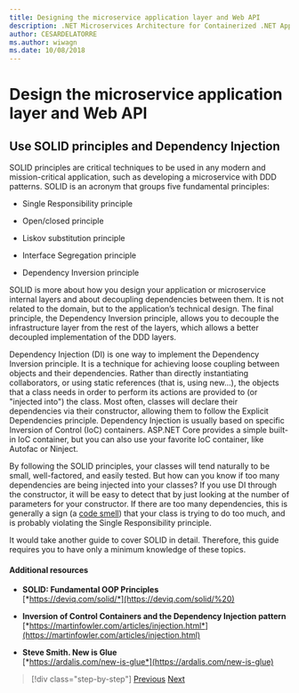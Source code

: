 ```yaml
---
title: Designing the microservice application layer and Web API
description: .NET Microservices Architecture for Containerized .NET Applications | A brief mention of the SOLID priciples for designing the application layer.
author: CESARDELATORRE
ms.author: wiwagn
ms.date: 10/08/2018
---
```

# Design the microservice application layer and Web API

## Use SOLID principles and Dependency Injection

SOLID principles are critical techniques to be used in any modern and mission-critical application, such as developing a microservice with DDD patterns. SOLID is an acronym that groups five fundamental principles:

-   Single Responsibility principle

-   Open/closed principle

-   Liskov substitution principle

-   Interface Segregation principle

-   Dependency Inversion principle

SOLID is more about how you design your application or microservice internal layers and about decoupling dependencies between them. It is not related to the domain, but to the application’s technical design. The final principle, the Dependency Inversion principle, allows you to decouple the infrastructure layer from the rest of the layers, which allows a better decoupled implementation of the DDD layers.

Dependency Injection (DI) is one way to implement the Dependency Inversion principle. It is a technique for achieving loose coupling between objects and their dependencies. Rather than directly instantiating collaborators, or using static references (that is, using new…), the objects that a class needs in order to perform its actions are provided to (or "injected into") the class. Most often, classes will declare their dependencies via their constructor, allowing them to follow the Explicit Dependencies principle. Dependency Injection is usually based on specific Inversion of Control (IoC) containers. ASP.NET Core provides a simple built-in IoC container, but you can also use your favorite IoC container, like Autofac or Ninject.

By following the SOLID principles, your classes will tend naturally to be small, well-factored, and easily tested. But how can you know if too many dependencies are being injected into your classes? If you use DI through the constructor, it will be easy to detect that by just looking at the number of parameters for your constructor. If there are too many dependencies, this is generally a sign (a [code smell](https://deviq.com/code-smells/)) that your class is trying to do too much, and is probably violating the Single Responsibility principle.

It would take another guide to cover SOLID in detail. Therefore, this guide requires you to have only a minimum knowledge of these topics.

#### Additional resources

-   **SOLID: Fundamental OOP Principles** \
    [*https://deviq.com/solid/*](https://deviq.com/solid/%20)

-   **Inversion of Control Containers and the Dependency Injection pattern** \
    [*https://martinfowler.com/articles/injection.html*](https://martinfowler.com/articles/injection.html)

-   **Steve Smith. New is Glue** \
    [*https://ardalis.com/new-is-glue*](https://ardalis.com/new-is-glue)


>[!div class="step-by-step"]
[Previous](nosql-database-persistence-infrastructure.md)
[Next](microservice-application-layer-implementation-web-api.md)
